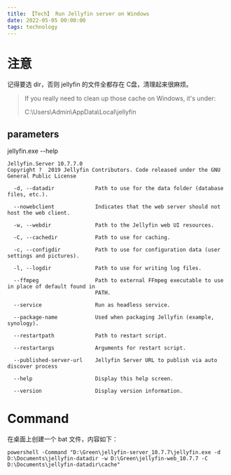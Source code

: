 ```yaml
---
title: 【Tech】 Run Jellyfin server on Windows
date: 2022-05-05 00:00:00
tags: technology
---
```


# 注意

记得要选 dir，否则 jellyfin 的文件全都存在 C盘，清理起来很麻烦。

> If you really need to clean up those cache on Windows, it's under:
>
> C:\Users\Admin\AppData\Local\jellyfin

## parameters

jellyfin.exe --help

	Jellyfin.Server 10.7.7.0
	Copyright ?  2019 Jellyfin Contributors. Code released under the GNU General Public License

	  -d, --datadir             Path to use for the data folder (database files, etc.).

	  --nowebclient             Indicates that the web server should not host the web client.

	  -w, --webdir              Path to the Jellyfin web UI resources.

	  -C, --cachedir            Path to use for caching.

	  -c, --configdir           Path to use for configuration data (user settings and pictures).

	  -l, --logdir              Path to use for writing log files.

	  --ffmpeg                  Path to external FFmpeg executable to use in place of default found in
								PATH.

	  --service                 Run as headless service.

	  --package-name            Used when packaging Jellyfin (example, synology).

	  --restartpath             Path to restart script.

	  --restartargs             Arguments for restart script.

	  --published-server-url    Jellyfin Server URL to publish via auto discover process

	  --help                    Display this help screen.

	  --version                 Display version information.

# Command

在桌面上创建一个 bat 文件，内容如下：

	powershell -Command "D:\Green\jellyfin-server_10.7.7\jellyfin.exe -d D:\Documents\jellyfin-datadir -w D:\Green\jellyfin-web_10.7.7 -C D:\Documents\jellyfin-datadir\cache"
